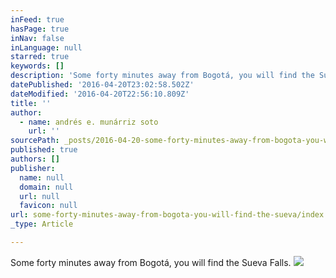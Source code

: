 ```yaml
---
inFeed: true
hasPage: true
inNav: false
inLanguage: null
starred: true
keywords: []
description: 'Some forty minutes away from Bogotá, you will find the Sueva Falls.'
datePublished: '2016-04-20T23:02:58.502Z'
dateModified: '2016-04-20T22:56:10.809Z'
title: ''
author:
  - name: andrés e. munárriz soto
    url: ''
sourcePath: _posts/2016-04-20-some-forty-minutes-away-from-bogota-you-will-find-the-sueva.md
published: true
authors: []
publisher:
  name: null
  domain: null
  url: null
  favicon: null
url: some-forty-minutes-away-from-bogota-you-will-find-the-sueva/index.html
_type: Article

---
```

Some forty minutes away from Bogotá, you will find the Sueva Falls.
![](https://s3-us-west-2.amazonaws.com/the-grid-img/p/b05a88abc34bf311d8dce7384ebba88af6ceaf2a.jpg)
